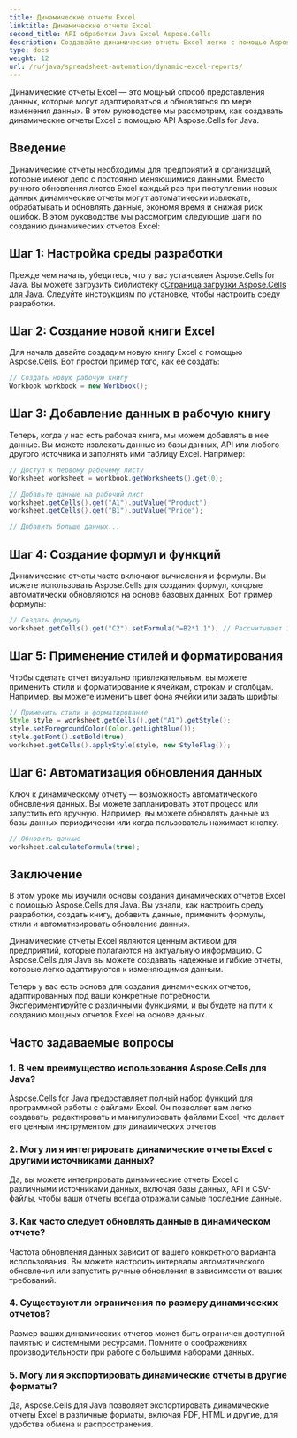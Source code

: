 ```yaml
---
title: Динамические отчеты Excel
linktitle: Динамические отчеты Excel
second_title: API обработки Java Excel Aspose.Cells
description: Создавайте динамические отчеты Excel легко с помощью Aspose.Cells для Java. Автоматизируйте обновления данных, применяйте форматирование и экономьте время.
type: docs
weight: 12
url: /ru/java/spreadsheet-automation/dynamic-excel-reports/
---
```


Динамические отчеты Excel — это мощный способ представления данных, которые могут адаптироваться и обновляться по мере изменения данных. В этом руководстве мы рассмотрим, как создавать динамические отчеты Excel с помощью API Aspose.Cells for Java. 

## Введение

Динамические отчеты необходимы для предприятий и организаций, которые имеют дело с постоянно меняющимися данными. Вместо ручного обновления листов Excel каждый раз при поступлении новых данных динамические отчеты могут автоматически извлекать, обрабатывать и обновлять данные, экономя время и снижая риск ошибок. В этом руководстве мы рассмотрим следующие шаги по созданию динамических отчетов Excel:

## Шаг 1: Настройка среды разработки

 Прежде чем начать, убедитесь, что у вас установлен Aspose.Cells for Java. Вы можете загрузить библиотеку с[Страница загрузки Aspose.Cells для Java](https://releases.aspose.com/cells/java/). Следуйте инструкциям по установке, чтобы настроить среду разработки.

## Шаг 2: Создание новой книги Excel

Для начала давайте создадим новую книгу Excel с помощью Aspose.Cells. Вот простой пример того, как ее создать:

```java
// Создать новую рабочую книгу
Workbook workbook = new Workbook();
```

## Шаг 3: Добавление данных в рабочую книгу

Теперь, когда у нас есть рабочая книга, мы можем добавлять в нее данные. Вы можете извлекать данные из базы данных, API или любого другого источника и заполнять ими таблицу Excel. Например:

```java
// Доступ к первому рабочему листу
Worksheet worksheet = workbook.getWorksheets().get(0);

// Добавьте данные на рабочий лист
worksheet.getCells().get("A1").putValue("Product");
worksheet.getCells().get("B1").putValue("Price");

// Добавить больше данных...
```

## Шаг 4: Создание формул и функций

Динамические отчеты часто включают вычисления и формулы. Вы можете использовать Aspose.Cells для создания формул, которые автоматически обновляются на основе базовых данных. Вот пример формулы:

```java
// Создать формулу
worksheet.getCells().get("C2").setFormula("=B2*1.1"); // Рассчитывает 10%-ное увеличение цены
```

## Шаг 5: Применение стилей и форматирования

Чтобы сделать отчет визуально привлекательным, вы можете применить стили и форматирование к ячейкам, строкам и столбцам. Например, вы можете изменить цвет фона ячейки или задать шрифты:

```java
// Применить стили и форматирование
Style style = worksheet.getCells().get("A1").getStyle();
style.setForegroundColor(Color.getLightBlue());
style.getFont().setBold(true);
worksheet.getCells().applyStyle(style, new StyleFlag());
```

## Шаг 6: Автоматизация обновления данных

Ключ к динамическому отчету — возможность автоматического обновления данных. Вы можете запланировать этот процесс или запустить его вручную. Например, вы можете обновлять данные из базы данных периодически или когда пользователь нажимает кнопку.

```java
// Обновить данные
worksheet.calculateFormula(true);
```

## Заключение

В этом уроке мы изучили основы создания динамических отчетов Excel с помощью Aspose.Cells для Java. Вы узнали, как настроить среду разработки, создать книгу, добавить данные, применить формулы, стили и автоматизировать обновление данных.

Динамические отчеты Excel являются ценным активом для предприятий, которые полагаются на актуальную информацию. С Aspose.Cells для Java вы можете создавать надежные и гибкие отчеты, которые легко адаптируются к изменяющимся данным.

Теперь у вас есть основа для создания динамических отчетов, адаптированных под ваши конкретные потребности. Экспериментируйте с различными функциями, и вы будете на пути к созданию мощных отчетов Excel на основе данных.


## Часто задаваемые вопросы

### 1. В чем преимущество использования Aspose.Cells для Java?

Aspose.Cells for Java предоставляет полный набор функций для программной работы с файлами Excel. Он позволяет вам легко создавать, редактировать и манипулировать файлами Excel, что делает его ценным инструментом для динамических отчетов.

### 2. Могу ли я интегрировать динамические отчеты Excel с другими источниками данных?

Да, вы можете интегрировать динамические отчеты Excel с различными источниками данных, включая базы данных, API и CSV-файлы, чтобы ваши отчеты всегда отражали самые последние данные.

### 3. Как часто следует обновлять данные в динамическом отчете?

Частота обновления данных зависит от вашего конкретного варианта использования. Вы можете настроить интервалы автоматического обновления или запустить ручные обновления в зависимости от ваших требований.

### 4. Существуют ли ограничения по размеру динамических отчетов?

Размер ваших динамических отчетов может быть ограничен доступной памятью и системными ресурсами. Помните о соображениях производительности при работе с большими наборами данных.

### 5. Могу ли я экспортировать динамические отчеты в другие форматы?

Да, Aspose.Cells для Java позволяет экспортировать динамические отчеты Excel в различные форматы, включая PDF, HTML и другие, для удобства обмена и распространения.
